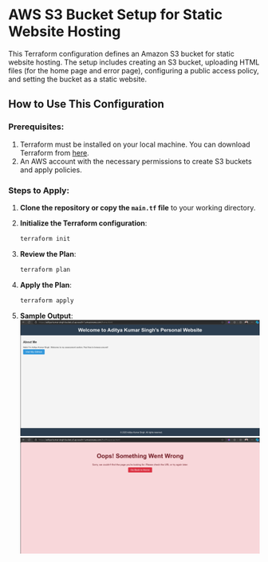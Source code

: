 # AWS S3 Bucket Setup for Static Website Hosting

This Terraform configuration defines an Amazon S3 bucket for static website hosting. The setup includes creating an S3 bucket, uploading HTML files (for the home page and error page), configuring a public access policy, and setting the bucket as a static website.

## How to Use This Configuration

### Prerequisites:
1. Terraform must be installed on your local machine. You can download Terraform from [here](https://www.terraform.io/downloads).
2. An AWS account with the necessary permissions to create S3 buckets and apply policies.

### Steps to Apply:

1. **Clone the repository or copy the `main.tf` file** to your working directory.

2. **Initialize the Terraform configuration**:
   ```bash
   terraform init
   ```
3. **Review the Plan**:
   ```bash
   terraform plan
   ```
4. **Apply the Plan**:
   ```bash
   terraform apply
   ```   
5. **Sample Output**:
   ![alt text](data/HomeHtml.png)
   ![alt text](data/BadResponseHtml.png)